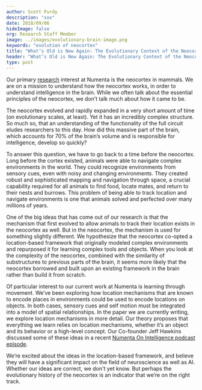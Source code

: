```yaml
---
author: Scott Purdy
description: "xxx"
date: 2018/09/06    
hideImage: false
org: Research Staff Member
image: ../images/evolutionary-brain-image.png
keywords: "evolution of neocortex"
title: "What’s Old is New Again: The Evolutionary Context of the Neocortex"
header: "What’s Old is New Again: The Evolutionary Context of the Neocortex"
type: post
---
```


Our primary [research](/neuroscience-research) interest at Numenta is the neocortex in mammals. We are on a mission to understand how the neocortex works, in order to understand intelligence in the brain. While we often talk about the essential principles of the neocortex, we don’t talk much about how it came to be.

The neocortex evolved and rapidly expanded in a very short amount of time (on evolutionary scales, at least). Yet it has an incredibly complex structure. So much so, that an understanding of the functionality of the full circuit eludes researchers to this day. How did this massive part of the brain, which accounts for 70% of the brain’s volume and is responsible for intelligence, develop so quickly?

To answer this question, we have to go back to a time before the neocortex. Long before the cortex existed, animals were able to navigate complex environments in the world. They could recognize environments from sensory cues, even with noisy and changing environments. They created robust and sophisticated mapping and navigation through space, a crucial capability required for all animals to find food, locate mates, and return to their nests and burrows. This problem of being able to track location and navigate environments is one that animals solved and perfected over many millions of years.

One of the big ideas that has come out of our research is that the mechanism that first evolved to allow animals to track their location exists in the neocortex as well. But in the neocortex, the mechanism is used for something slightly different. We hypothesize that the neocortex co-opted a location-based framework that originally modeled complex environments and repurposed it for learning complex tools and objects. When you look at the complexity of the neocortex, combined with the similarity of substructures to previous parts of the brain, it seems more likely that the neocortex borrowed and built upon an existing framework in the brain rather than build it from scratch.

Of particular interest to our current work at Numenta is learning through movement. We’ve been exploring how location mechanisms that are known to encode places in environments could be used to encode locations on objects. In both cases, sensory cues and self motion must be integrated into a model of spatial relationships. In the paper we are currently writing, we explore location mechanisms in more detail. Our theory proposes that everything we learn relies on location mechanisms, whether it’s an object and its behavior or a high-level concept. Our Co-founder Jeff Hawkins discussed some of these ideas in a recent [Numenta On Intelligence podcast episode](/resources/numenta-on-intelligence-podcast/episode-1-research-update-with-Jeff-Hawkins-part-1/).

We’re excited about the ideas in the location-based framework, and believe they will have a significant impact on the field of neuroscience as well as AI. Whether our ideas are correct, we don't yet know. But perhaps the evolutionary history of the neocortex is an indicator that we’re on the right track.
